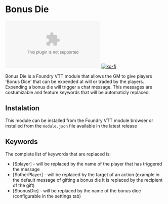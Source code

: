 # Bonus Die
![downloads](https://img.shields.io/github/downloads/HadaIonut/Foundry-BonusDie/v1.0.0/bonusDie.zip?style=for-the-badge)
[![ko-fi](https://www.ko-fi.com/img/githubbutton_sm.svg)](https://ko-fi.com/A0A32J9GM)

Bonus Die is a Foundry VTT module that allows the GM to give players 'Bonus Dice' that can be expended at will or traded by the players.
Expending a bonus die will trigger a chat message. This messages are costumizable and feature keywords that will be automaticly replaced.

## Instalation

This module can be installed from the Foundry VTT module browser or installed from the `module.json` file available in the latest release

## Keywords

The complete list of keywords that are replaced is:
 - [$player] - will be replaced by the name of the player that has triggered the message
 - [$otherPlayer] - will be replaced by the target of an action (example in the default message of gifting a bonus die it is replaced by the recipient of the gift)
 - [$bonusDie] - will be replaced by the name of the bonus dice (configurable in the settings tab)
 
